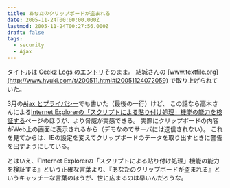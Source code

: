 ```yaml
---
title: あなたのクリップボードが盗まれる
date: 2005-11-24T00:00:00.000Z
lastmod: 2005-11-24T00:27:56.000Z
draft: false
tags:
  - security
  - Ajax
---
```


タイトルは [Ceekz Logs のエントリ](http://private.ceek.jp/archives/001639.html)そのまま。 結城さんの [www.textfile.org](http://www.hyuki.com/t/200511.html#i20051124072059) で取り上げられていた。

3月の[Ajax とプライバシー](/posts/20050308/p01)でも書いた（最後の一行）けど、 この話なら高木さんによる[Internet Explorerの「スクリプトによる貼り付け処理」機能の能力を検証する](http://java-house.jp/~takagi/security/misc/jscript-clipboard/test.html)ページのほうが、より脅威が実感できる。 実際にクリップボードの内容がWeb上の画面に表示されるから（デモなのでサーバには送信されない）。 これを見てからは、IEの設定を変えてクリップボードのデータを取り出すときに警告を出すようにしている。

とはいえ、『Internet Explorerの「スクリプトによる貼り付け処理」機能の能力を検証する』という正確な言葉より、『あなたのクリップボードが盗まれる』というキャッチーな言葉のほうが、世に広まるのは早いんだろうな。
